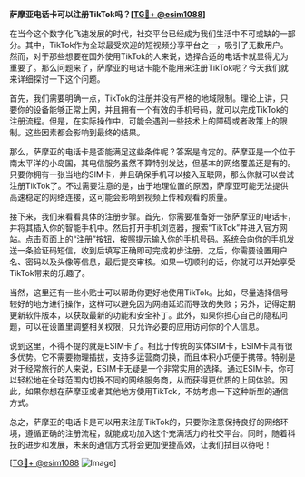 **萨摩亚电话卡可以注册TikTok吗？[[TG💪+ @esim1088](https://t.me/s/esim1088)]**

在当今这个数字化飞速发展的时代，社交平台已经成为我们生活中不可或缺的一部分。其中，TikTok作为全球最受欢迎的短视频分享平台之一，吸引了无数用户。然而，对于那些想要在国外使用TikTok的人来说，选择合适的电话卡就显得尤为重要了。那么问题来了，萨摩亚的电话卡能不能用来注册TikTok呢？今天我们就来详细探讨一下这个问题。

首先，我们需要明确一点，TikTok的注册并没有严格的地域限制。理论上讲，只要你的设备能够正常上网，并且拥有一个有效的手机号码，就可以完成TikTok的注册流程。但是，在实际操作中，可能会遇到一些技术上的障碍或者政策上的限制。这些因素都会影响到最终的结果。

那么，萨摩亚的电话卡是否能满足这些条件呢？答案是肯定的。萨摩亚是一个位于南太平洋的小岛国，其电信服务虽然不算特别发达，但基本的网络覆盖还是有的。只要你拥有一张当地的SIM卡，并且确保手机可以接入互联网，那么你就可以尝试注册TikTok了。不过需要注意的是，由于地理位置的原因，萨摩亚可能无法提供高速稳定的网络连接，这可能会影响到视频上传和观看的质量。

接下来，我们来看看具体的注册步骤。首先，你需要准备好一张萨摩亚的电话卡，并将其插入你的智能手机中。然后打开手机浏览器，搜索“TikTok”并进入官方网站。点击页面上的“注册”按钮，按照提示输入你的手机号码。系统会向你的手机发送一条验证码短信，收到后填写正确即可完成初步注册。之后，你需要设置用户名、密码以及头像等信息，最后提交审核。如果一切顺利的话，你就可以开始享受TikTok带来的乐趣了。

当然，这里还有一些小贴士可以帮助你更好地使用TikTok。比如，尽量选择信号较好的地方进行操作，这样可以避免因为网络延迟而导致的失败；另外，记得定期更新软件版本，以获取最新的功能和安全补丁。此外，如果你担心自己的隐私问题，可以在设置里调整相关权限，只允许必要的应用访问你的个人信息。

说到这里，不得不提的就是ESIM卡了。相比于传统的实体SIM卡，ESIM卡具有很多优势。它不需要物理插拔，支持多运营商切换，而且体积小巧便于携带。特别是对于经常旅行的人来说，ESIM卡无疑是一个非常实用的选择。通过ESIM卡，你可以轻松地在全球范围内切换不同的网络服务商，从而获得更优质的上网体验。因此，如果你想在萨摩亚或者其他地方使用TikTok，不妨考虑一下这种新型的通信方式。

总之，萨摩亚的电话卡是可以用来注册TikTok的，只要你注意保持良好的网络环境，遵循正确的注册流程，就能成功加入这个充满活力的社交平台。同时，随着科技的进步和发展，未来的通信方式将会更加便捷高效，让我们拭目以待吧！

[[TG💪+ @esim1088](https://t.me/s/esim1088) ![Image](https://i.postimg.cc/4NQfJmqS/Snipaste-2025-05-13-00-14-12.png)]